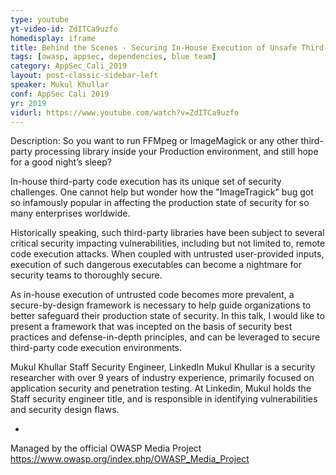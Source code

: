 ```yaml
---
type: youtube
yt-video-id: ZdITCa9uzfo
homedisplay: iframe
title: Behind the Scenes - Securing In-House Execution of Unsafe Third-Party Executables
tags: [owasp, appsec, dependencies, blue team]
category: AppSec_Cali_2019
layout: post-classic-sidebar-left
speaker: Mukul Khullar
conf: AppSec Cali 2019
yr: 2019
vidurl: https://www.youtube.com/watch?v=ZdITCa9uzfo
---
```

Description: So you want to run FFMpeg or ImageMagick or any other third-party processing library inside your Production environment, and still hope for a good night’s sleep?

In-house third-party code execution has its unique set of security challenges. One cannot help but wonder how the "ImageTragick" bug got so infamously popular in affecting the production state of security for so many enterprises worldwide.

Historically speaking, such third-party libraries have been subject to several critical security impacting vulnerabilities, including but not limited to, remote code execution attacks. When coupled with untrusted user-provided inputs, execution of such dangerous executables can become a nightmare for security teams to thoroughly secure.

As in-house execution of untrusted code becomes more prevalent, a secure-by-design framework is necessary to help guide organizations to better safeguard their production state of security.  In this talk, I would like to present a framework that was incepted on the basis of security best practices and defense-in-depth principles, and can be leveraged to secure third-party code execution environments.




Mukul Khullar
Staff Security Engineer, LinkedIn
Mukul Khullar is a security researcher with over 9 years of industry experience, primarily focused on application security and penetration testing. At Linkedin, Mukul holds the Staff security engineer title, and is responsible in identifying vulnerabilities and security design flaws.

-

Managed by the official OWASP Media Project https://www.owasp.org/index.php/OWASP_Media_Project
